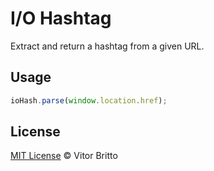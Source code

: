 # I/O Hashtag

Extract and return a hashtag from a given URL.


## Usage

```javascript
ioHash.parse(window.location.href);
```


## License

[MIT License](http://vitorbritto.mit-license.org/) © Vitor Britto
